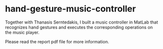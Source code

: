 # hand-gesture-music-controller
Together with Thanasis Serntedakis, I built a music controller in MatLab that recognizes hand gestures and executes the corresponding operations on the music player.

Please read the report pdf file for more information.
